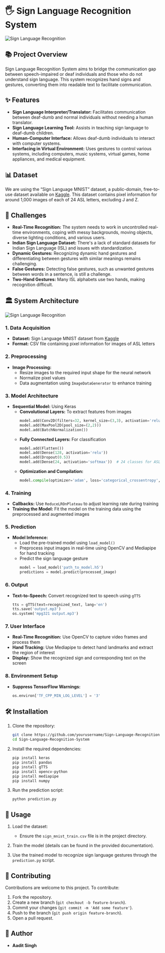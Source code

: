 # 🖐️ Sign Language Recognition System

![Sign Language Recognition](https://github.com/AaditSingh/Sign-Language-Recognition-System/blob/6bb7ed21b8499b042e8cebb9a16fc7a5d05fbb56/asl_sign.png)

## 📚 Project Overview

Sign Language Recognition System aims to bridge the communication gap between speech-impaired or deaf individuals and those who do not understand sign language. This system recognizes hand signs and gestures, converting them into readable text to facilitate communication.

## ✨ Features

- **Sign Language Interpreter/Translator:** Facilitates communication between deaf-dumb and normal individuals without needing a human translator.
- **Sign Language Learning Tool:** Assists in teaching sign language to deaf-dumb children.
- **Human-Computer Interface:** Allows deaf-dumb individuals to interact with computer systems.
- **Interfacing in Virtual Environment:** Uses gestures to control various systems, including computers, music systems, virtual games, home appliances, and medical equipment.

## 📊 Dataset

We are using the “Sign Language MNIST” dataset, a public-domain, free-to-use dataset available on [Kaggle](https://www.kaggle.com/datasets/datamunge/sign-language-mnist). This dataset contains pixel information for around 1,000 images of each of 24 ASL letters, excluding J and Z.

## 🚧 Challenges

- **Real-Time Recognition:** The system needs to work in uncontrolled real-time environments, coping with messy backgrounds, moving objects, diverse lighting conditions, and various users.
- **Indian Sign Language Dataset:** There's a lack of standard datasets for Indian Sign Language (ISL) and issues with standardization.
- **Dynamic Gestures:** Recognizing dynamic hand gestures and differentiating between gestures with similar meanings remains challenging.
- **False Gestures:** Detecting false gestures, such as unwanted gestures between words in a sentence, is still a challenge.
- **Two-Hand Gestures:** Many ISL alphabets use two hands, making recognition difficult.

## 🏛️ System Architecture

![Sign Language Recognition](https://github.com/AaditSingh/Sign-Language-Recognition-System/blob/a27c5b502d17bcaad962dc5788f1bba6ce2c89ac/Architecture.png)

### 1. Data Acquisition
- **Dataset:** Sign Language MNIST dataset from [Kaggle](https://www.kaggle.com/datasets/datamunge/sign-language-mnist)
- **Format:** CSV file containing pixel information for images of ASL letters

### 2. Preprocessing
- **Image Processing:**
  - Resize images to the required input shape for the neural network
  - Normalize pixel values
  - Data augmentation using `ImageDataGenerator` to enhance training

### 3. Model Architecture
- **Sequential Model:** Using Keras
  - **Convolutional Layers:** To extract features from images
    ```python
    model.add(Conv2D(filters=32, kernel_size=(3,3), activation='relu', input_shape=(28,28,1)))
    model.add(MaxPool2D(pool_size=(2,2)))
    model.add(BatchNormalization())
    ```
  - **Fully Connected Layers:** For classification
    ```python
    model.add(Flatten())
    model.add(Dense(128, activation='relu'))
    model.add(Dropout(0.5))
    model.add(Dense(24, activation='softmax'))  # 24 classes for ASL letters
    ```
  - **Optimization and Compilation:**
    ```python
    model.compile(optimizer='adam', loss='categorical_crossentropy', metrics=['accuracy'])
    ```

### 4. Training
- **Callbacks:** Use `ReduceLROnPlateau` to adjust learning rate during training
- **Training the Model:** Fit the model on the training data using the preprocessed and augmented images

### 5. Prediction
- **Model Inference:**
  - Load the pre-trained model using `load_model()`
  - Preprocess input images in real-time using OpenCV and Mediapipe for hand tracking
  - Predict the sign language gesture
    ```python
    model = load_model('path_to_model.h5')
    predictions = model.predict(processed_image)
    ```

### 6. Output
- **Text-to-Speech:** Convert recognized text to speech using `gTTS`
  ```python
  tts = gTTS(text=recognized_text, lang='en')
  tts.save('output.mp3')
  os.system('mpg321 output.mp3')
  ```

### 7. User Interface
- **Real-Time Recognition:** Use OpenCV to capture video frames and process them
- **Hand Tracking:** Use Mediapipe to detect hand landmarks and extract the region of interest
- **Display:** Show the recognized sign and corresponding text on the screen

### 8. Environment Setup
- **Suppress TensorFlow Warnings:**
  ```python
  os.environ['TF_CPP_MIN_LOG_LEVEL'] = '3'
  ```

## 🛠️ Installation

1. Clone the repository:
   ```bash
   git clone https://github.com/yourusername/Sign-Language-Recognition-System.git
   cd Sign-Language-Recognition-System
   ```

2. Install the required dependencies:
   ```bash
   pip install keras
   pip install pandas
   pip install gTTS
   pip install opencv-python
   pip install mediapipe
   pip install numpy

   ```

3. Run the prediction script:
   ```bash
   python prediction.py
   ```

## 🚀 Usage

1. Load the dataset:
   - Ensure the `sign_mnist_train.csv` file is in the project directory.
   
2. Train the model (details can be found in the provided documentation).

3. Use the trained model to recognize sign language gestures through the `prediction.py` script.

## 🤝 Contributing

Contributions are welcome to this project. To contribute:

1. Fork the repository.
2. Create a new branch (`git checkout -b feature-branch`).
3. Commit your changes (`git commit -m 'Add some feature'`).
4. Push to the branch (`git push origin feature-branch`).
5. Open a pull request.

  ## 👤 Author
- **Aadit Singh**
